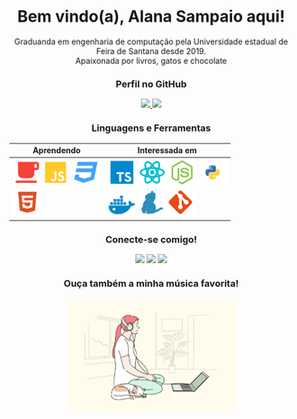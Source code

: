 <div align="center">
    <h1>Bem vindo(a), Alana Sampaio aqui!</h1>
      Graduanda em engenharia de computação pela Universidade estadual de 
      Feira de Santana desde 2019.
      </br>
      Apaixonada por livros, gatos e chocolate
</div>
  

  <h3 align="center">Perfil no GitHub</h3>
    <div align="center">
      <a href="https://github.com/AlanaSampaio">
        <img height="180em" src="https://github-readme-stats.vercel.app/api?username=AlanaSampaio&show_icons=true&theme=synthwave&include_all_commits=true&count_private=true"/>
      </a>

  <a href="https://github.com/AlanaSampaio">
      <img height="180em" src="https://github-readme-stats.vercel.app/api/top-langs/?username=AlanaSampaio&layout=compact&langs_count=6&theme=synthwave"/>
    </a>
  </div>

<div align="center">
<h3>Linguagens e Ferramentas</h3>
      
Aprendendo | Interessada em 
------------------- | -------------------
<img src="/assets/java.svg" alt="java" width="50"/><img src="/assets/javascript.svg" alt="javascript" width="50" /> <img src="/assets/css.svg" alt="css3" width="50"/> <br /> <img src="/assets/html.svg" alt="html5"  width="50"/> | <img src="/assets/typescript.svg" alt="typescript" width="50"/> <img src="/assets/react.svg" alt="react" width="50"/> <img src="/assets/nodejs.svg" alt="nodejs" width="50"/> <img src="/assets/python.svg" alt="python"  width="50"/><br/><img src="/assets/docker.svg" alt="docker" width="50"/> <img src="/assets/yarn.svg" alt="yarn" width="50"/><img src="/assets/git.svg" alt="git" width="50"/>
</div>

<h3 align="center">Conecte-se comigo!</h3>
 
<div align="center"> 
  <a href="https://www.instagram.com/a1la2na3/" target="_blank"><img src="https://img.shields.io/badge/-Instagram-%23E4405F?style=for-the-badge&logo=instagram&logoColor=white" target="_blank"></a>
  <a href = "alana.sampaio2000@gmail.com"><img src="https://img.shields.io/badge/-Gmail-%23333?style=for-the-badge&logo=gmail&logoColor=white" target="_blank"></a>
  <a href="https://www.linkedin.com/in/AlanaSampaio" target="_blank"><img src="https://img.shields.io/badge/-LinkedIn-%230077B5?style=for-the-badge&logo=linkedin&logoColor=white" target="_blank"></a> 
</div>


<div align="center">
<h3>Ouça também a minha música favorita!</h3>
<a href="https://www.youtube.com/watch?v=GxldQ9eX2wo">
  <img src="/assets/music.jpg" width="300" height="200" alt="Prévia do vídeo do YouTube">
</a>
</div>

